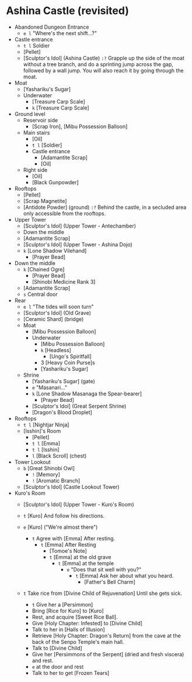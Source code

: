 # Ashina Castle (revisited)

- Abandoned Dungeon Entrance
  + `e l` "Where's the next shift...?"
- Castle entrance
  + `t l` Soldier
  + [Pellet]
  + [Sculptor's Idol] (Ashina Castle)
    `:?` Grapple up the side of the moat without a tree branch, and do a sprinting jump across the gap, followed by a wall jump. You will also reach it by going through the moat.
- Moat
  + [Yashariku's Sugar]
  - Underwater
    + [Treasure Carp Scale]
    + `k` [Treasure Carp Scale]
- Ground level
  - Reservoir side
    + [Scrap Iron], [Mibu Possession Balloon]
  - Main stairs
    + [Oil]
    + `t l` [Soldier]
    - Castle entrance
      + [Adamantite Scrap]
      + [Oil]
  - Right side
    + [Oil]
    + [Black Gunpowder]
- Rooftops
  + [Pellet]
  + [Scrap Magnetite]
  + [Antidote Powder] (ground)
    `:?` Behind the castle, in a secluded area only accessible from the rooftops.
- Upper Tower
  + [Sculptor's Idol] (Upper Tower - Antechamber)
  - Down the middle
  + [Adamantite Scrap]
  + [Sculptor's Idol] (Upper Tower - Ashina Dojo)
  + `k` [Lone Shadow Vilehand]
    - [Prayer Bead]
- Down the middle
  + `k` [Chained Ogre]
    - [Prayer Bead]
    - [Shinobi Medicine Rank 3]
  + [Adamantite Scrap]
  + `s` Central door
- Rear
  + `e l` "The tides will soon turn"
  + [Sculptor's Idol] (Old Grave)
  + [Ceramic Shard] (bridge)
  - Moat
    + [Mibu Possession Balloon]
    - Underwater
      + [Mibu Possession Balloon]
      + `k` [Headless]
        - [Ungo's Spiritfall]
      + 3 [Heavy Coin Purse]s
      + [Yashariku's Sugar]
  - Shrine
    + [Yashariku's Sugar] (gate)
    + `e` "Masanari..."
    + `k` [Lone Shadow Masanaga the Spear-bearer]
      - [Prayer Bead]
    + [Sculptor's Idol] (Great Serpent Shrine)
    + [Dragon's Blood Droplet]
- Rooftops
  + `t l` [Nightjar Ninja]
  - [Isshin]'s Room
    + [Pellet]
    + `t l` [Emma]
    + `t l` [Isshin]
    + `l` [Black Scroll] (chest)
- Tower Lookout
  + `b` [Great Shinobi Owl]
    - `!` [Memory]
    - `!` [Aromatic Branch]
  + [Sculptor's Idol] (Castle Lookout Tower)
- Kuro's Room
  + [Sculptor's Idol] (Upper Tower - Kuro's Room)
  + `t` [Kuro]
    And follow his directions.
  + `e` [Kuro] ("We're almost there")
    + `t` Agree with [Emma]
      After resting.
      + `t` [Emma]
        After Resting
        - [Tomoe's Note]
        + `t` [Emma] at the old grave
          + `t` [Emma] at the temple
            + `e` "Does that sit well with you?"
              + `t` [Emma]
                Ask her about what you heard.
                - [Father's Bell Charm]
                
  + `t` Take rice from [Divine Child of Rejuvenation]
    Until she gets sick.
    + `t` Give her a [Persimmon]
    + Bring [Rice for Kuro] to [Kuro]
    + Rest, and acquire [Sweet Rice Ball].
    + Give [Holy Chapter: Infested] to [Divine Child]
    + Talk to her in [Halls of Illusion]
    + Retrieve [Holy Chapter: Dragon's Return] from the cave at the back of the Senpo Temple's main hall.
    + Talk to [Divine Child]
    + Give her [Persimmons of the Serpent] (dried and fresh viscera) and rest.
    + `e` at the door and rest
    + Talk to her to get [Frozen Tears]